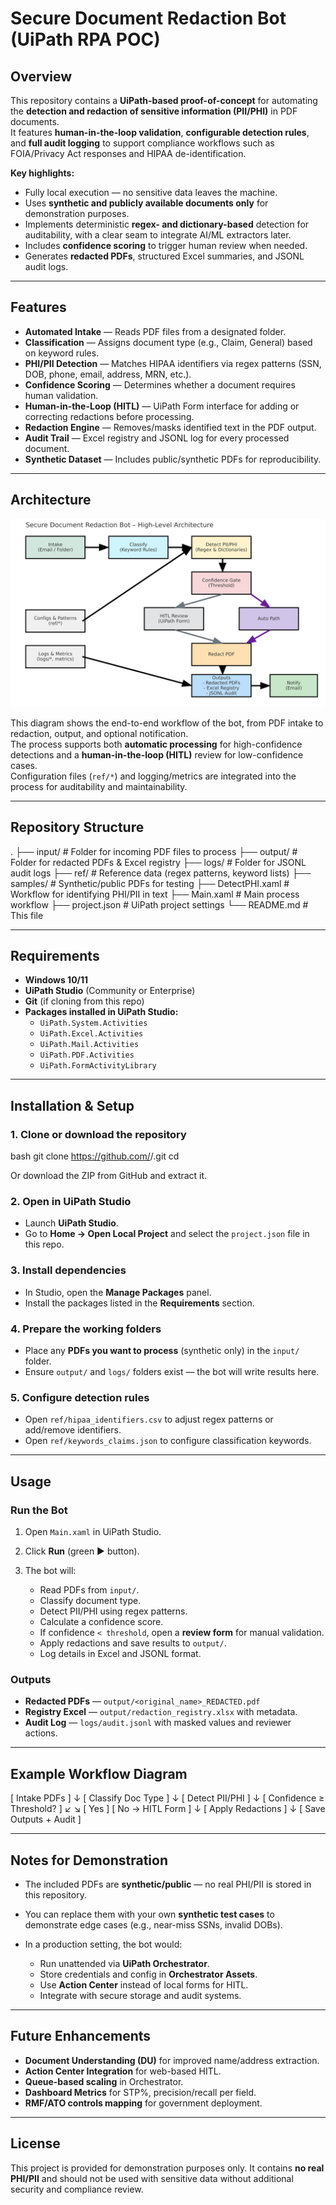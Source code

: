 

# Secure Document Redaction Bot (UiPath RPA POC)

## Overview
This repository contains a **UiPath-based proof-of-concept** for automating the **detection and redaction of sensitive information (PII/PHI)** in PDF documents.  
It features **human-in-the-loop validation**, **configurable detection rules**, and **full audit logging** to support compliance workflows such as FOIA/Privacy Act responses and HIPAA de-identification.

**Key highlights:**
- Fully local execution — no sensitive data leaves the machine.
- Uses **synthetic and publicly available documents only** for demonstration purposes.
- Implements deterministic **regex- and dictionary-based** detection for auditability, with a clear seam to integrate AI/ML extractors later.
- Includes **confidence scoring** to trigger human review when needed.
- Generates **redacted PDFs**, structured Excel summaries, and JSONL audit logs.

---

## Features
- **Automated Intake** — Reads PDF files from a designated folder.
- **Classification** — Assigns document type (e.g., Claim, General) based on keyword rules.
- **PHI/PII Detection** — Matches HIPAA identifiers via regex patterns (SSN, DOB, phone, email, address, MRN, etc.).
- **Confidence Scoring** — Determines whether a document requires human validation.
- **Human-in-the-Loop (HITL)** — UiPath Form interface for adding or correcting redactions before processing.
- **Redaction Engine** — Removes/masks identified text in the PDF output.
- **Audit Trail** — Excel registry and JSONL log for every processed document.
- **Synthetic Dataset** — Includes public/synthetic PDFs for reproducibility.

---

## Architecture

![Secure Document Redaction Bot – High-Level Architecture](docs/architecture_diagram.svg)

This diagram shows the end-to-end workflow of the bot, from PDF intake to redaction, output, and optional notification.  
The process supports both **automatic processing** for high-confidence detections and a **human-in-the-loop (HITL)** review for low-confidence cases.  
Configuration files (`ref/*`) and logging/metrics are integrated into the process for auditability and maintainability.

---

## Repository Structure

.
├── input/           # Folder for incoming PDF files to process
├── output/          # Folder for redacted PDFs & Excel registry
├── logs/            # Folder for JSONL audit logs
├── ref/             # Reference data (regex patterns, keyword lists)
├── samples/         # Synthetic/public PDFs for testing
├── DetectPHI.xaml   # Workflow for identifying PHI/PII in text
├── Main.xaml        # Main process workflow
├── project.json     # UiPath project settings
└── README.md        # This file


---

## Requirements
- **Windows 10/11**
- **UiPath Studio** (Community or Enterprise)
- **Git** (if cloning from this repo)
- **Packages installed in UiPath Studio:**
  - `UiPath.System.Activities`
  - `UiPath.Excel.Activities`
  - `UiPath.Mail.Activities`
  - `UiPath.PDF.Activities`
  - `UiPath.FormActivityLibrary`

---

## Installation & Setup

### 1. Clone or download the repository
bash
git clone https://github.com/<your-username>/<your-repo>.git
cd <your-repo>


Or download the ZIP from GitHub and extract it.

### 2. Open in UiPath Studio

* Launch **UiPath Studio**.
* Go to **Home → Open Local Project** and select the `project.json` file in this repo.

### 3. Install dependencies

* In Studio, open the **Manage Packages** panel.
* Install the packages listed in the **Requirements** section.

### 4. Prepare the working folders

* Place any **PDFs you want to process** (synthetic only) in the `input/` folder.
* Ensure `output/` and `logs/` folders exist — the bot will write results here.

### 5. Configure detection rules

* Open `ref/hipaa_identifiers.csv` to adjust regex patterns or add/remove identifiers.
* Open `ref/keywords_claims.json` to configure classification keywords.

---

## Usage

### Run the Bot

1. Open `Main.xaml` in UiPath Studio.
2. Click **Run** (green ▶ button).
3. The bot will:

   * Read PDFs from `input/`.
   * Classify document type.
   * Detect PII/PHI using regex patterns.
   * Calculate a confidence score.
   * If confidence `< threshold`, open a **review form** for manual validation.
   * Apply redactions and save results to `output/`.
   * Log details in Excel and JSONL format.

### Outputs

* **Redacted PDFs** — `output/<original_name>_REDACTED.pdf`
* **Registry Excel** — `output/redaction_registry.xlsx` with metadata.
* **Audit Log** — `logs/audit.jsonl` with masked values and reviewer actions.

---

## Example Workflow Diagram


[ Intake PDFs ] 
       ↓
[ Classify Doc Type ]
       ↓
[ Detect PII/PHI ]
       ↓
[ Confidence ≥ Threshold? ]
       ↙              ↘
[ Yes ]           [ No → HITL Form ]
       ↓
[ Apply Redactions ]
       ↓
[ Save Outputs + Audit ]


---

## Notes for Demonstration

* The included PDFs are **synthetic/public** — no real PHI/PII is stored in this repository.
* You can replace them with your own **synthetic test cases** to demonstrate edge cases (e.g., near-miss SSNs, invalid DOBs).
* In a production setting, the bot would:

  * Run unattended via **UiPath Orchestrator**.
  * Store credentials and config in **Orchestrator Assets**.
  * Use **Action Center** instead of local forms for HITL.
  * Integrate with secure storage and audit systems.

---

## Future Enhancements

* **Document Understanding (DU)** for improved name/address extraction.
* **Action Center Integration** for web-based HITL.
* **Queue-based scaling** in Orchestrator.
* **Dashboard Metrics** for STP%, precision/recall per field.
* **RMF/ATO controls mapping** for government deployment.

---

## License

This project is provided for demonstration purposes only.
It contains **no real PHI/PII** and should not be used with sensitive data without additional security and compliance review.
